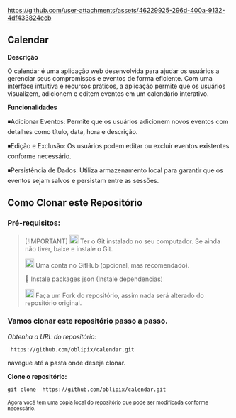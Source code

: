 






https://github.com/user-attachments/assets/46229925-296d-400a-9132-4df433824ecb














## Calendar

**Descrição**

O calendar é uma aplicação web desenvolvida para ajudar os usuários a gerenciar seus compromissos e eventos de forma eficiente. Com uma interface intuitiva e recursos práticos, a aplicação permite que os usuários visualizem, adicionem e editem eventos em um calendário interativo.

**Funcionalidades**

◾Adicionar Eventos: Permite que os usuários adicionem novos eventos com detalhes como título, data, hora e descrição.

◾Edição e Exclusão: Os usuários podem editar ou excluir eventos existentes conforme necessário.

◾Persistência de Dados: Utiliza armazenamento local para garantir que os eventos sejam salvos e persistam entre as sessões.








## Como Clonar este Repositório



 ### Pré-requisitos:

>  [!IMPORTANT]
>  <img src="https://git-scm.com/images/logos/downloads/Git-Icon-1788C.png" alt="Git Logo" width="20"/> Ter o Git instalado no seu computador. Se ainda não tiver, baixe e instale o Git.
>
> 
>
>
><img src="https://github.githubassets.com/images/modules/logos_page/GitHub-Mark.png" alt="GitHub logo" width="20"/> Uma conta no GitHub (opcional, mas recomendado).
> 
>
> 📌 Instale packages json (Instale dependencias)
> 
> 
>   <img src="https://img.icons8.com/ios/50/000000/code-fork.png" alt="Fork Icon" width="20"/>  Faça um Fork do repositório, assim nada será alterado do repositório original.
>
> 
>
> 
>
>
>





 ### Vamos clonar este repositório passo a passo. 



_Obtenha a URL do repositório:_

``` https://github.com/oblipix/calendar.git```


navegue até a pasta onde deseja clonar.


**Clone o repositório:**

```diff
git clone  https://github.com/oblipix/calendar.git
``` 


<sub> Agora você tem uma cópia local do repositório que pode ser modificada conforme necessário. </sub>



























